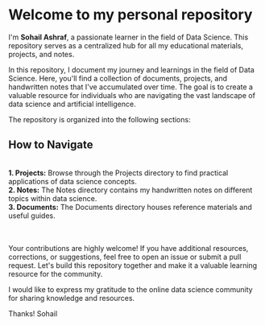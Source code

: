 <h1>Welcome to my personal repository</h1>

I'm <b>Sohail Ashraf</b>, a passionate learner in the field of Data Science. This repository serves as a centralized hub for all my educational materials, projects, and notes.

In this repository, I document my journey and learnings in the field of Data Science. Here, you'll find a collection of documents, projects, and handwritten notes that I've accumulated over time. The goal is to create a valuable resource for individuals who are navigating the vast landscape of data science and artificial intelligence.

The repository is organized into the following sections:

<h2>How to Navigate</h2>
<br>
<b>1. Projects:</b> Browse through the Projects directory to find practical applications of data science concepts.<br>
<b>2. Notes:</b> The Notes directory contains my handwritten notes on different topics within data science.<br>
<b>3. Documents:</b> The Documents directory houses reference materials and useful guides. <br>
<br>
<br>

Your contributions are highly welcome! If you have additional resources, corrections, or suggestions, feel free to open an issue or submit a pull request. Let's build this repository together and make it a valuable learning resource for the community.

I would like to express my gratitude to the online data science community for sharing knowledge and resources.

Thanks!
Sohail
